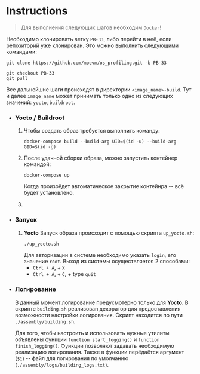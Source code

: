 # **Instructions**

> Для выполнения следующих шагов необходим `Docker`!

Необходимо клонировать ветку `PB-33`, либо перейти в неё, если репозиторий уже клонирован. Это можно выполнить следующими командами:
```
git clone https://github.com/moevm/os_profiling.git -b PB-33
```
```
git checkout PB-33
git pull 
```
Все дальнейшие шаги происходят в директории `<image_name>-build`.
Тут и далее `image_name` может принимать только одно из следующих значений: `yocto`, `buildroot`.

- ### **Yocto** / **Buildroot**
    1. Чтобы создать образ требуется выполнить команду:
        ```
        docker-compose build --build-arg UID=$(id -u) --build-arg GID=$(id -g)
        ```
    
    2.  После удачной сборки образа, можно запустить контейнер командой:
        ```
        docker-compose up
        ```
        Когда произоёдет автоматическое закрытие контейнра -- всё будет установлено. 
    
    3.  
       
- ### **Запуск**
    1. **Yocto**
        Запуск образа происходит с помощью скрипта `up_yocto.sh`:
        ```
        ./up_yocto.sh
        ```
        Для авторизации в системе необходимо указать `login`, его значение `root`.
        Выход из системы осуществляется 2 способами:
        - `Ctrl + A`, + `X`
        - `Ctrl + A`, + `C`, + type `quit`
        
- ### **Логирование**
    В данный момент логирование предусмотерно только для **Yocto**.
    В скрипте `building.sh` реализован декоратор для предоставления возможности настройки логирования. Скрипт находится по пути `./assembly/building.sh`.
    
    Для того, чтобы настроить и использовать нужные утилиты объявлены функции `function start_logging()` и `function finish_logging()`. Функции позволяют задавать необходимую реализацию логирования. Также в функции перёдаётся аргумент (`$1`) -- файл для логирования по умолчанию (`./assembly/logs/building_logs.txt`).
    
    
    
    
    
    
    
    
    
    
    
    
    
    
    